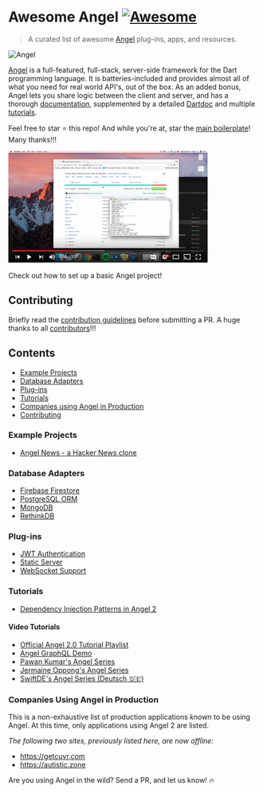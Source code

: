 # Awesome Angel [![Awesome](https://cdn.rawgit.com/sindresorhus/awesome/d7305f38d29fed78fa85652e3a63e154dd8e8829/media/badge.svg)](https://github.com/sindresorhus/awesome)
> A curated list of awesome [Angel](https://angel-dart.github.io) plug-ins, apps, and resources.

![Angel](https://angel-dart.github.io/assets/images/logo.png)

[Angel](https://angel-dart.github.io) is a full-featured, full-stack, server-side framework for the Dart programming language.
It is batteries-included and provides almost all of what you need for real world API's, out of the box. As an added bonus, Angel lets you share logic between the client and server, and has a thorough
[documentation](https://github.com/angel-dart/angel/wiki),
supplemented by a detailed
[Dartdoc](https://www.dartdocs.org/documentation/angel_common/latest) and multiple
[tutorials](#tutorials).

Feel free to star :star: this repo! And while you're at, star the
[main boilerplate](https://github.com/angel-dart/angel)! Many thanks!!!

[![Demo video](angel_setup_thumb.PNG)](https://www.youtube.com/watch?v=YePKsyvzBco&list=PLl3P3tmiT-fqGCB2vSPq8HhpugEDNWUo6&index=2&t=0s)

Check out how to set up a basic Angel project!

## Contributing

Briefly read the [contribution guidelines](/CONTRIBUTING.md) before submitting a PR. A huge thanks to all [contributors](https://github.com/angel-dart/awesome-angel/graphs/contributors)!!!

## Contents
* [Example Projects](#example-projects)
* [Database Adapters](#database-adapters)
* [Plug-ins](#plug-ins)
* [Tutorials](#tutorials)
* [Companies using Angel in Production](#companies-using-angel-in-production)
* [Contributing](#contributing)

### Example Projects
* [Angel News - a Hacker News clone](https://github.com/angel-example/angel_news)

### Database Adapters
* [Firebase Firestore](https://github.com/netantho/angel_firestore)
* [PostgreSQL ORM](https://github.com/angel-dart/orm)
* [MongoDB](https://github.com/angel-dart/mongo)
* [RethinkDB](https://github.com/angel-dart/rethink)

### Plug-ins
* [JWT Authentication](https://github.com/angel-dart/auth)
* [Static Server](https://github.com/angel-dart/static)
* [WebSocket Support](https://github.com/angel-dart/websocket)

### Tutorials
* [Dependency Injection Patterns in Angel 2](https://thosakwe.com/dependency-injection-patterns-in-angel-2/)

#### Video Tutorials
* [Official Angel 2.0 Tutorial Playlist](https://www.youtube.com/playlist?list=PLl3P3tmiT-fqGCB2vSPq8HhpugEDNWUo6)
* [Angel GraphQL Demo](https://www.youtube.com/watch?v=5x6S4kDODa8&list=PLl3P3tmiT-fqGCB2vSPq8HhpugEDNWUo6&index=5&t=0s)
* [Pawan Kumar's Angel Series](https://www.youtube.com/watch?v=UzuecP3utk8&list=PLR2qQy0Zxs_VAUePvwLj7t7h6Ocb85A3H)
* [Jermaine Oppong's Angel Series](https://www.youtube.com/watch?v=iPbM10mvpko)
* [SwiftDE's Angel Series (Deutsch 🇩🇪)](https://www.youtube.com/playlist?list=PL9tE9XLX68n5eRLD7V3sBamJCnStMte5Y)

### Companies Using Angel in Production
This is a non-exhaustive list of production applications *known* to be using Angel.
At this time, only applications using Angel 2 are listed.

*The following two sites, previously listed here, are now offline:*
* https://getcuvr.com
* https://autistic.zone

Are you using Angel in the wild? Send a PR, and let us know! :fire:
